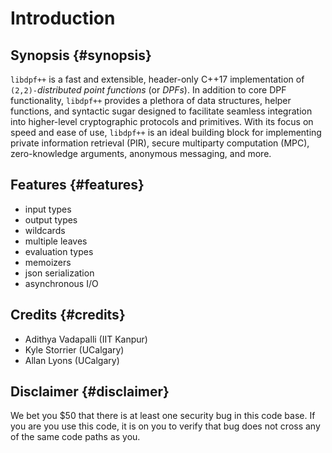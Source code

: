 # Introduction

## Synopsis {#synopsis}

`libdpf++` is a fast and extensible, header-only C++17 implementation of
`(2,2)-`*distributed point functions* (or *DPFs*). In addition to core DPF
functionality, `libdpf++` provides a plethora of data structures, helper
functions, and syntactic sugar designed to facilitate seamless integration
into higher-level cryptographic protocols and primitives. With its focus on
speed and ease of use, `libdpf++` is an ideal building block for implementing
private information retrieval (PIR), secure multiparty computation (MPC),
zero-knowledge arguments, anonymous messaging, and more.

## Features {#features}

  - <i class="fa-solid fa-right-from-bracket"></i> input types
  - <i class="fa-solid fa-right-to-bracket"></i> output types
  - <i class="fa-solid fa-shuffle"></i> wildcards
  - <i class="fa-brands fa-pagelines"></i> multiple leaves
  - <i class="fa-solid fa-ellipsis"></i> evaluation types
  - <i class="fa-solid fa-memory"></i> memoizers
  - <i class="fa-solid fa-file-lines"></i> json serialization
  - <i class="fa-solid fa-route"></i> asynchronous I/O

## Credits {#credits}

  - Adithya Vadapalli (IIT Kanpur)
  - Kyle Storrier (UCalgary)
  - Allan Lyons (UCalgary)

## Disclaimer {#disclaimer}

We bet you $50 that there is at least one security bug in this code base. If you are you use this code, it is on you to verify that bug does not cross any of the same code paths as you.